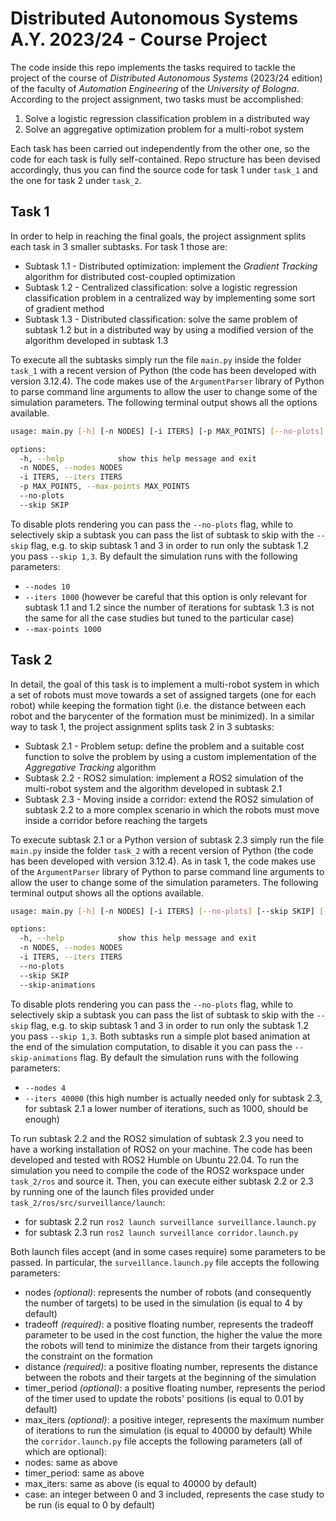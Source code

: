 # Distributed Autonomous Systems A.Y. 2023/24 - Course Project

The code inside this repo implements the tasks required to tackle the project of the course of *Distributed Autonomous Systems* (2023/24 edition) of the faculty of *Automation Engineering* of the *University of Bologna*. According to the project assignment, two tasks must be accomplished:
1. Solve a logistic regression classification problem in a distributed way
2. Solve an aggregative optimization problem for a multi-robot system

Each task has been carried out independently from the other one, so the code for each task is fully self-contained. Repo structure has been devised accordingly, thus you can find the source code for task 1 under `task_1` and the one for task 2 under `task_2`.

## Task 1

In order to help in reaching the final goals, the project assignment splits each task in 3 smaller subtasks. For task 1 those are:
- Subtask 1.1 - Distributed optimization: implement the *Gradient Tracking* algorithm for distributed cost-coupled optimization
- Subtask 1.2 - Centralized classification: solve a logistic regression classification problem in a centralized way by implementing some sort of gradient method
- Subtask 1.3 - Distributed classification: solve the same problem of subtask 1.2 but in a distributed way by using a modified version of the algorithm developed in subtask 1.3

To execute all the subtasks simply run the file `main.py` inside the folder `task_1` with a recent version of Python (the code has been developed with version 3.12.4). The code makes use of the `ArgumentParser` library of Python to parse command line arguments to allow the user to change some of the simulation parameters. The following terminal output shows all the options available.
```bash
usage: main.py [-h] [-n NODES] [-i ITERS] [-p MAX_POINTS] [--no-plots] [--skip SKIP]

options:
  -h, --help            show this help message and exit
  -n NODES, --nodes NODES
  -i ITERS, --iters ITERS
  -p MAX_POINTS, --max-points MAX_POINTS
  --no-plots
  --skip SKIP
```
To disable plots rendering you can pass the `--no-plots` flag, while to selectively skip a subtask you can pass the list of subtask to skip with the `--skip` flag, e.g. to skip subtask 1 and 3 in order to run only the subtask 1.2 you pass `--skip 1,3`.
By default the simulation runs with the following parameters:
- `--nodes 10`
- `--iters 1000` (however be careful that this option is only relevant for subtask 1.1 and 1.2 since the number of iterations for subtask 1.3 is not the same for all the case studies but tuned to the particular case)
- `--max-points 1000`

## Task 2

In detail, the goal of this task is to implement a multi-robot system in which a set of robots must move towards a set of assigned targets (one for each robot) while keeping the formation tight (i.e. the distance between each robot and the barycenter of the formation must be minimized). In a similar way to task 1, the project assignment splits task 2 in 3 subtasks:
- Subtask 2.1 - Problem setup: define the problem and a suitable cost function to solve the problem by using a custom implementation of the *Aggregative Tracking* algorithm
- Subtask 2.2 - ROS2 simulation: implement a ROS2 simulation of the multi-robot system and the algorithm developed in subtask 2.1
- Subtask 2.3 - Moving inside a corridor: extend the ROS2 simulation of subtask 2.2 to a more complex scenario in which the robots must move inside a corridor before reaching the targets

To execute subtask 2.1 or a Python version of subtask 2.3 simply run the file `main.py` inside the folder `task_2` with a recent version of Python (the code has been developed with version 3.12.4). As in task 1, the code makes use of the `ArgumentParser` library of Python to parse command line arguments to allow the user to change some of the simulation parameters. The following terminal output shows all the options available.
```bash
usage: main.py [-h] [-n NODES] [-i ITERS] [--no-plots] [--skip SKIP] [--skip-animations]

options:
  -h, --help            show this help message and exit
  -n NODES, --nodes NODES
  -i ITERS, --iters ITERS
  --no-plots
  --skip SKIP
  --skip-animations
```
To disable plots rendering you can pass the `--no-plots` flag, while to selectively skip a subtask you can pass the list of subtask to skip with the `--skip` flag, e.g. to skip subtask 1 and 3 in order to run only the subtask 1.2 you pass `--skip 1,3`. Both subtasks run a simple plot based animation at the end of the simulation computation, to disable it you can pass the `--skip-animations` flag.
By default the simulation runs with the following parameters:
- `--nodes 4`
- `--iters 40000` (this high number is actually needed only for subtask 2.3, for subtask 2.1 a lower number of iterations, such as 1000, should be enough)

To run subtask 2.2 and the ROS2 simulation of subtask 2.3 you need to have a working installation of ROS2 on your machine. The code has been developed and tested with ROS2 Humble on Ubuntu 22.04. To run the simulation you need to compile the code of the ROS2 workspace under `task_2/ros` and source it. Then, you can execute either subtask 2.2 or 2.3 by running one of the launch files provided under `task_2/ros/src/surveillance/launch`:
- for subtask 2.2 run `ros2 launch surveillance surveillance.launch.py`
- for subtask 2.3 run `ros2 launch surveillance corridor.launch.py`

Both launch files accept (and in some cases require) some parameters to be passed. In particular, the `surveillance.launch.py` file accepts the following parameters:
- nodes *(optional)*: represents the number of robots (and consequently the number of targets) to be used in the simulation (is equal to 4 by default)
- tradeoff *(required)*: a positive floating number, represents the tradeoff parameter to be used in the cost function, the higher the value the more the robots will tend to minimize the distance from their targets ignoring the constraint on the formation
- distance *(required)*: a positive floating number, represents the distance between the robots and their targets at the beginning of the simulation
- timer_period *(optional)*: a positive floating number, represents the period of the timer used to update the robots' positions (is equal to 0.01 by default)
- max_iters *(optional)*: a positive integer, represents the maximum number of iterations to run the simulation (is equal to 40000 by default)
While the `corridor.launch.py` file accepts the following parameters (all of which are optional):
- nodes: same as above
- timer_period: same as above
- max_iters: same as above (is equal to 40000 by default)
- case: an integer between 0 and 3 included, represents the case study to be run (is equal to 0 by default)
